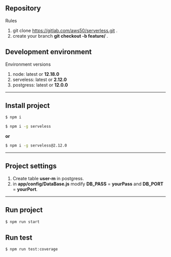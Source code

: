 ## Repository

Rules

1. git clone https://gitlab.com/aws50/serverless.git .
2. create your branch  **git checkout -b feature/<nameBranch>** .

## Development environment

Environment versions

1. node: latest or **12.18.0**
2. serveless: latest or **2.12.0**
3. postgress: latest or **12.0.0**

---

## Install project

```sh 
$ npm i 
```

```sh 
$ npm i -g serveless  
```

**or** 

```sh 
$ npm i -g serveless@2.12.0
```
---

## Project settings

1. Create table **user-m** in postgress.
2. in **app/config/DataBase.js** modify **DB_PASS** = **yourPass** and  **DB_PORT** = **yourPort**.

---

## Run project

```sh
$ npm run start
```
## Run test

```sh
$ npm run test:coverage
```

